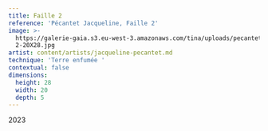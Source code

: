 ```yaml
---
title: Faille 2
reference: 'Pécantet Jacqueline, Faille 2'
image: >-
  https://galerie-gaia.s3.eu-west-3.amazonaws.com/tina/uploads/pecantet-jacqueline/galerie-gaia-pecantet-jacqueline-FAILLE
  2-20X28.jpg
artist: content/artists/jacqueline-pecantet.md
technique: 'Terre enfumée '
contextual: false
dimensions:
  height: 28
  width: 20
  depth: 5
---
```


2023
